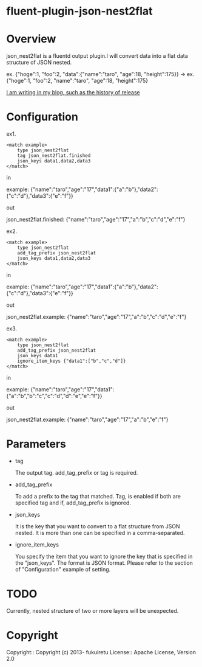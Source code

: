 # fluent-plugin-json-nest2flat
# Overview

json_nest2flat is a fluentd output plugin.I will convert data into a flat data structure of JSON nested.

ex. {"hoge":1, "foo":2, "data":{"name":"taro", "age":18, "height":175}} -> ex. {"hoge":1, "foo":2, "name":"taro", "age":18, "height":175}

[I am writing in my blog, such as the history of release](http://f-retu.hatenablog.com/entry/2013/12/24/235908)

# Configuration
ex1.

    <match example>
        type json_nest2flat
        tag json_nest2flat.finished
        json_keys data1,data2,data3
    </match>

in

example: {"name":"taro","age":"17","data1":{"a":"b"},"data2":{"c":"d"},"data3":{"e":"f"}}

out

json_nest2flat.finished: {"name":"taro","age":"17","a":"b","c":"d","e":"f"}

ex2.

    <match example>
        type json_nest2flat
        add_tag_prefix json_nest2flat
        json_keys data1,data2,data3
    </match>

in

example: {"name":"taro","age":"17","data1":{"a":"b"},"data2":{"c":"d"},"data3":{"e":"f"}}

out

json_nest2flat.example: {"name":"taro","age":"17","a":"b","c":"d","e":"f"}

ex3.

    <match example>
        type json_nest2flat
        add_tag_prefix json_nest2flat
        json_keys data1
        ignore_item_keys {"data1":["b","c","d"]}
    </match>

in

example: {"name":"taro","age":"17","data1":{"a":"b","b":"c","c":"d","d":"e","e":"f"}}

out

json_nest2flat.example: {"name":"taro","age":"17","a":"b","e":"f"}

# Parameters
* tag

    The output tag. add_tag_prefix or tag is required.

* add_tag_prefix

    To add a prefix to the tag that matched. Tag, is enabled if both are specified tag and if, add_tag_prefix is ignored.

* json_keys

    It is the key that you want to convert to a flat structure from JSON nested. It is more than one can be specified in a comma-separated.

* ignore_item_keys

    You specify the item that you want to ignore the key that is specified in the "json_keys". The format is JSON format. Please refer to the section of "Configuration" example of setting.
    

# TODO

 Currently, nested structure of two or more layers will be unexpected.
 
# Copyright
Copyright:: Copyright (c) 2013- fukuiretu License:: Apache License, Version 2.0
